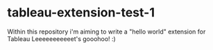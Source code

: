 # tableau-extension-test-1
Within this repository i'm aiming to write a "hello world" extension for Tableau
Leeeeeeeeeeet's gooohoo! :)
